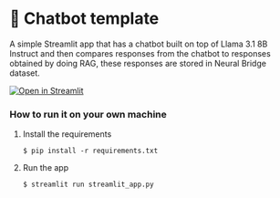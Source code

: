 # 💬 Chatbot template

A simple Streamlit app that has a chatbot built on top of Llama 3.1 8B Instruct and then compares responses from the chatbot to responses obtained by doing RAG, these responses are stored in Neural Bridge dataset.

[![Open in Streamlit](https://static.streamlit.io/badges/streamlit_badge_black_white.svg)](https://chatbot-template.streamlit.app/)

### How to run it on your own machine

1. Install the requirements

   ```
   $ pip install -r requirements.txt
   ```

2. Run the app

   ```
   $ streamlit run streamlit_app.py
   ```
